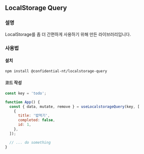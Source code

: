 ## LocalStorage Query

### 설명

LocalStorage를 좀 더 간편하게 사용하기 위해 만든 라이브러리입니다.

### 사용법

#### 설치

```bash
npm install @confidential-nt/localstorage-query
```

#### 코드 작성

```jsx
const key = 'todo';

function App() {
  const { data, mutate, remove } = useLocalstorageQuery(key, [
    {
      title: '밥먹기',
      completed: false,
      id: 1,
    },
  ]);

  // ... do something
}
```
